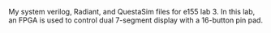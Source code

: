 My system verilog, Radiant, and QuestaSim files for e155 lab 3.
In this lab, an FPGA is used to control dual 7-segment display with a 16-button pin pad.
